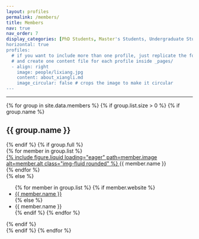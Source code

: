 ```yaml
---
layout: profiles
permalink: /members/
title: Members
nav: true
nav_order: 7
display_categories: [PhD Students, Master's Students, Undergraduate Students, Alumni]
horizontal: true
profiles:
  # if you want to include more than one profile, just replicate the following block
  # and create one content file for each profile inside _pages/
  - align: right
    image: people/lixiang.jpg
    content: about_xiangli.md
    image_circular: false # crops the image to make it circular
---
```


---

<div class="row">
  {% for group in site.data.members %}
    {% if group.list.size > 0 %}
      {% if group.name %}
        <div class="w-100"></div>
          <h2>{{ group.name }}</h2>
        <div class="w-100"></div>
      {% endif %}
      {% if group.full %}
        <div class="row">
          {% for member in group.list %}
            <div class="col-xl-3 col-lg-3 col-md-4 text-center col-sm-6 col-xs-6">
              <a target="_blank" href="{{member.website}}">
                {% include figure.liquid loading="eager" path=member.image alt=member.alt class="img-fluid rounded" %} 
              </a>
              {{ member.name }}
            </div>
          {% endfor %}
        </div>
      {% else %}
        <ul>
        {% for member in group.list %}
          {% if member.website %}
            <li><a target="_blank" href="{{member.website}}">{{ member.name }}</a></li>
          {% else %}
            <li>{{ member.name }}</li>
          {% endif %} 
        {% endfor %}
        </ul>
      {% endif %}
      <br>
    {% endif %}
  {% endfor %}
</div>
